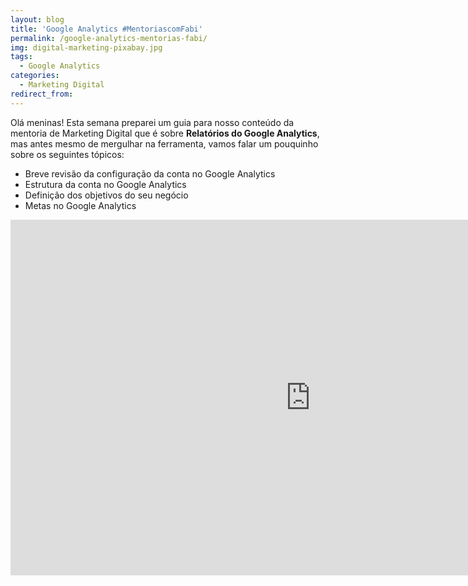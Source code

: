```yaml
---
layout: blog
title: 'Google Analytics #MentoriascomFabi'
permalink: /google-analytics-mentorias-fabi/
img: digital-marketing-pixabay.jpg
tags:
  - Google Analytics
categories:
  - Marketing Digital
redirect_from:
---
```


Ol&aacute; meninas\! Esta semana preparei um guia para nosso conte&uacute;do da mentoria de Marketing Digital que &eacute; sobre **Relat&oacute;rios do Google Analytics**, mas antes mesmo de mergulhar na ferramenta, vamos falar um pouquinho sobre os seguintes t&oacute;picos:

* Breve revis&atilde;o da configura&ccedil;&atilde;o da conta no Google Analytics
* Estrutura da conta no Google Analytics
* Defini&ccedil;&atilde;o dos objetivos do seu neg&oacute;cio
* Metas no Google Analytics

<iframe src="https://docs.google.com/presentation/d/e/2PACX-1vTKY9oaqksPeUrw9uDV7ZS--TJkXLGx1L7rAoZWr3RgY-LDjeF--9QeeuEnjtTaEjg4uujQzTg2KGMp/embed?start=false&amp;loop=false&amp;delayms=3000" frameborder="0" width="960" height="569" allowfullscreen="true" mozallowfullscreen="true" webkitallowfullscreen="true"></iframe>